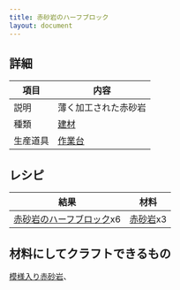 ```yaml
---
title: 赤砂岩のハーフブロック
layout: document
---
```

## 詳細

|項目|内容|
|---|---|
|説明|薄く加工された赤砂岩|
|種類|[建材](建材)|
|生産道具|[作業台](作業台)|

## レシピ

|結果|材料|
|---|---|
|[赤砂岩のハーフブロック](赤砂岩のハーフブロック)x6|[赤砂岩](赤砂岩)x3|

## 材料にしてクラフトできるもの

[模様入り赤砂岩](模様入り赤砂岩)、
